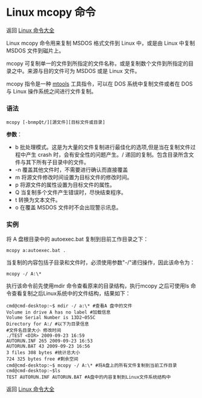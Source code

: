 # Linux mcopy 命令

返回 [Linux 命令大全](https://ahuang007.github.com/Linux-Command)

Linux mcopy 命令用来复制 MSDOS 格式文件到 Linux 中，或是由 Linux 中复制 MSDOS 文件到磁片上。

mcopy 可复制单一的文件到所指定的文件名称，或是复制数个文件到所指定的目录之中。来源与目的文件可为 MSDOS 或是 Linux 文件。

mcopy 指令是一种 [mtools](https://github.com/ahuang007/Linux-Command/blob/master/mtools.md) 工具指令，可以在 DOS 系统中复制文件或者在 DOS 与 Linux 操作系统之间进行文件复制。

### 语法

```
mcopy [-bnmpQt/][源文件][目标文件或目录]
```

**参数**：

- b 批处理模式。这是为大量的文件复制进行最佳化的选项,但是当在复制文件过程中产生 crash 时，会有安全性的问题产生。/ 递回的复制。包含目录所含文件与其下所有子目录中的文件。
- -n 覆盖其他文件时，不需要进行确认而直接覆盖
- m 将源文件修改时间设置为目标文件的修改时间。
- p 将源文件的属性设置为目标文件的属性。
- Q 当复制多个文件产生错误时，尽快结束程序。
- t 转换为文本文件。
- o 在覆盖 MSDOS 文件时不会出现警示讯息。

### 实例

将 A 盘根目录中的 autoexec.bat 复制到目前工作目录之下：

```
mcopy a:autoexec.bat .
```

当复制的内容包括子目录和文件时，必须使用参数"-/"递归操作，因此该命令为：

```
mcopy -/ A:\* 
```

执行该命令前先使用mdir 命令查看原来的目录结构，执行mcopy 之后可使用ls 命令查看复制之后Linux系统中的文件结构，结果如下：

```
cmd@cmd-desktop:~$ mdir -/ a:\* #查看A 盘中的文件  
Volume in drive A has no label #加载信息  
Volume Serial Number is 13D2~055C  
Directory for A:/ #以下为目录信息  
#文件名目录大小 修改时间  
./TEST <DIR> 2009-09-23 16:59  
AUTORUN.INF 265 2009-09-23 16:53  
AUTORUN.BAT 43 2009-09-23 16:56  
3 files 308 bytes #统计总大小  
724 325 bytes free #剩余空间  
cmd@cmd-desktop:~$ mcopy -/ A:\* #将A盘上的所有文件复制到当前工作目录  
cmd@cmd-desktop:~$ls  
TEST AUTORUN.INF AUTORUN.BAT #A盘中的内容复制到Linux文件系统结构中 
```

返回 [Linux 命令大全](https://ahuang007.github.com/Linux-Command)